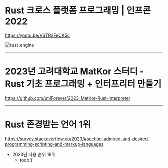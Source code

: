 # Rust 크로스 플랫폼 프로그래밍 | 인프콘 2022

https://youtu.be/V6TR2FeCK5c

![rust_engine](https://user-images.githubusercontent.com/67513038/214437390-2ced58a6-2dc8-41d8-aef9-7b57938bbe09.png)

<hr>

# 2023년 고려대학교 MatKor 스터디 - Rust 기초 프로그래밍 + 인터프리터 만들기 

https://github.com/utilForever/2023-MatKor-Rust-Interpreter


<hr>

# Rust 존경받는 언어 1위

https://survey.stackoverflow.co/2023/#section-admired-and-desired-programming-scripting-and-markup-languages

- 2023년 사용 순위 18위
  - todo()!

